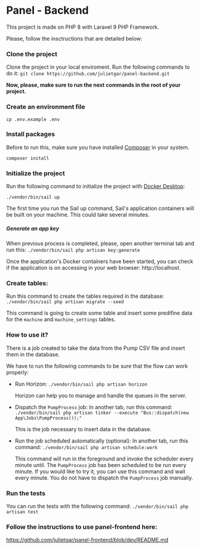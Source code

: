 # Panel - Backend
This project is made on PHP 8 with Laravel 9 PHP Framework.

Please, follow the insctructions that are detailed below:

### Clone the project

Clone the project in your local enviroment. Run the following commands to do it:
`git clone https://github.com/julietgar/panel-backend.git`

**Now, please, make sure to run the next commands in the root of your project.**

### Create an environment file
`cp .env.example .env`

### Install packages
Before to run this, make sure you have installed [Composer](https://getcomposer.org/) in your system.

`composer install`

### Initialize the project
Run the following command to initialize the project with [Docker Desktop](https://www.docker.com/products/docker-desktop/):

`./vendor/bin/sail up`

The first time you run the Sail up command, Sail's application containers will be built on your machine. This could take several minutes.

##### Generate an app key
When previous process is completed, please, open another terminal tab and run this:
`./vendor/bin/sail php artisan key:generate`

Once the application's Docker containers have been started, you can check if the application is on accessing in your web browser: http://localhost.

### Create tables:
Run this command to create the tables required in the database:
    `./vendor/bin/sail php artisan migrate --seed`

This command is going to create some table and insert some predifine data for the `machine` and `machine_settings` tables.

### How to use it?
There is a job created to take the data from the Pump CSV file and insert them in the database.

We have to run the following commands to be sure that the flow can work properly:

- Run Horizon:
`./vendor/bin/sail php artisan horizon`

   Horizon can help you to manage and handle the queues in the server.

- Dispatch the `PumpProcess` job:
   In another tab, run this command:
`./vendor/bin/sail php artisan tinker --execute "Bus::dispatch(new App\Jobs\PumpProcess());"`

   This is the job necessary to insert data in the database.

- Run the job scheduled automatically (optional):
   In another tab, run this command:
`./vendor/bin/sail php artisan schedule:work`

   This command will run in the foreground and invoke the scheduler every minute until. 
The `PumpProcess` job has been scheduled to be run every minute. If you would like to try it, you can use this command and wait every minute. You do not have to dispatch the `PumpProcess` job manually.

### Run the tests

You can run the tests with the following command:
`./vendor/bin/sail php artisan test`

### Follow the instructions to use panel-frontend here:
https://github.com/julietgar/panel-frontend/blob/dev/README.md


